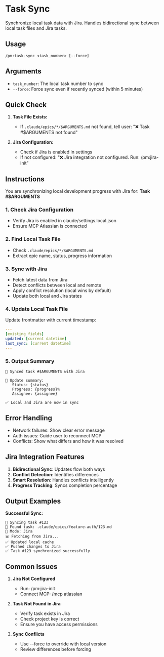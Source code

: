 # Task Sync

Synchronize local task data with Jira. Handles bidirectional sync between local task files and Jira tasks.

## Usage
```
/pm:task-sync <task_number> [--force]
```

## Arguments
- `task_number`: The local task number to sync
- `--force`: Force sync even if recently synced (within 5 minutes)

## Quick Check
1. **Task File Exists:**
   - If `.claude/epics/*/$ARGUMENTS.md` not found, tell user: "❌ Task #$ARGUMENTS not found"
   
2. **Jira Configuration:**
   - Check if Jira is enabled in settings
   - If not configured: "❌ Jira integration not configured. Run: /pm:jira-init"

## Instructions

You are synchronizing local development progress with Jira for: **Task #$ARGUMENTS**

### 1. Check Jira Configuration
- Verify Jira is enabled in claude/settings.local.json
- Ensure MCP Atlassian is connected

### 2. Find Local Task File
- Check `.claude/epics/*/$ARGUMENTS.md`
- Extract epic name, status, progress information

### 3. Sync with Jira
- Fetch latest data from Jira
- Detect conflicts between local and remote
- Apply conflict resolution (local wins by default)
- Update both local and Jira states

### 4. Update Local Task File
Update frontmatter with current timestamp:
```yaml
---
[existing fields]
updated: [current datetime]
last_sync: [current datetime]
---
```

### 5. Output Summary
```
🔄 Synced task #$ARGUMENTS with Jira

📝 Update summary:
   Status: {status}
   Progress: {progress}%
   Assignee: {assignee}
   
✅ Local and Jira are now in sync
```

## Error Handling
- Network failures: Show clear error message
- Auth issues: Guide user to reconnect MCP
- Conflicts: Show what differs and how it was resolved

## Jira Integration Features
1. **Bidirectional Sync**: Updates flow both ways
2. **Conflict Detection**: Identifies differences
3. **Smart Resolution**: Handles conflicts intelligently
4. **Progress Tracking**: Syncs completion percentage

## Output Examples

**Successful Sync:**
```
🔄 Syncing task #123
📁 Found task: .claude/epics/feature-auth/123.md
🔄 Mode: Jira
📊 Fetching from Jira...
✅ Updated local cache
✅ Pushed changes to Jira
✅ Task #123 synchronized successfully
```

## Common Issues

1. **Jira Not Configured**
   - Run: /pm:jira-init
   - Connect MCP: /mcp atlassian

2. **Task Not Found in Jira**
   - Verify task exists in Jira
   - Check project key is correct
   - Ensure you have access permissions

3. **Sync Conflicts**
   - Use --force to override with local version
   - Review differences before forcing